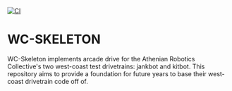 [![CI](https://github.com/Ocean-Moist/WC-Skeleton/actions/workflows/main.yml/badge.svg)](https://github.com/Ocean-Moist/WC-Skeleton/actions/workflows/main.yml)

WC-SKELETON
=========
WC-Skeleton implements arcade drive for the Athenian Robotics Collective's two west-coast test drivetrains: jankbot and kitbot. 
This repository aims to provide a foundation for future years to base their west-coast drivetrain code off of.

